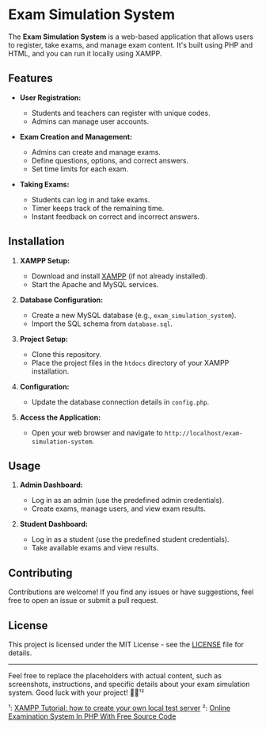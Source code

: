 # Exam Simulation System

The **Exam Simulation System** is a web-based application that allows users to register, take exams, and manage exam content. It's built using PHP and HTML, and you can run it locally using XAMPP.

## Features

- **User Registration:**
  - Students and teachers can register with unique codes.
  - Admins can manage user accounts.

- **Exam Creation and Management:**
  - Admins can create and manage exams.
  - Define questions, options, and correct answers.
  - Set time limits for each exam.

- **Taking Exams:**
  - Students can log in and take exams.
  - Timer keeps track of the remaining time.
  - Instant feedback on correct and incorrect answers.

## Installation

1. **XAMPP Setup:**
   - Download and install [XAMPP](https://www.apachefriends.org/download.html) (if not already installed).
   - Start the Apache and MySQL services.

2. **Database Configuration:**
   - Create a new MySQL database (e.g., `exam_simulation_system`).
   - Import the SQL schema from `database.sql`.

3. **Project Setup:**
   - Clone this repository.
   - Place the project files in the `htdocs` directory of your XAMPP installation.

4. **Configuration:**
   - Update the database connection details in `config.php`.

5. **Access the Application:**
   - Open your web browser and navigate to `http://localhost/exam-simulation-system`.

## Usage

1. **Admin Dashboard:**
   - Log in as an admin (use the predefined admin credentials).
   - Create exams, manage users, and view exam results.

2. **Student Dashboard:**
   - Log in as a student (use the predefined student credentials).
   - Take available exams and view results.


## Contributing

Contributions are welcome! If you find any issues or have suggestions, feel free to open an issue or submit a pull request.

## License

This project is licensed under the MIT License - see the [LICENSE](LICENSE) file for details.

---

Feel free to replace the placeholders with actual content, such as screenshots, instructions, and specific details about your exam simulation system. Good luck with your project! 🚀📝¹²



¹: [XAMPP Tutorial: how to create your own local test server](https://www.ionos.com/digitalguide/server/tools/xampp-tutorial-create-your-own-local-test-server/)
²: [Online Examination System In PHP With Free Source Code](https://itsourcecode.com/free-projects/php-project/online-examination-system-in-php/)
